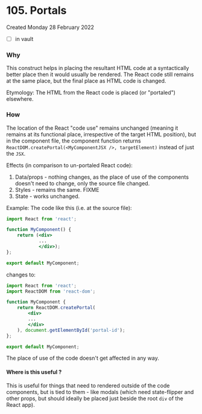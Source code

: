 # 105. Portals
Created Monday 28 February 2022
- [ ] in vault

### Why
This construct helps in placing the resultant HTML code at a syntactically better place then it would usually be rendered. The React code still remains at the same place, but the final place as HTML code is changed.

Etymology: The HTML from the React code is placed (or "portaled") elsewhere.


### How
The location of the React "code use" remains unchanged (meaning it remains at its functional place, irrespective of the target HTML position), but in the component file, the component function returns `ReactDOM.createPortal(<MyComponentJSX />, targetElement)` instead of just the `JSX`.


Effects (in comparison to un-portaled React code):
1. Data/props - nothing changes, as the place of use of the components doesn't need to change, only the source file changed.
2. Styles - remains the same. FIXME
3. State - works unchanged.

Example:
The code like this (i.e. at the source file):
```jsx
import React from 'react';

function MyComponent() {
	return (<div>
			...
			</div>);
};

export default MyComponent;
```
changes to:
```jsx
import React from 'react';
import ReactDOM from 'react-dom';

function MyComponent {
	return ReactDOM.createPortal(
		<div>
		...
		</div>
	), document.getElementById('portal-id');
};

export default MyComponent;
```

The place of use of the code doesn't get affected in any way.


#### Where is this useful ?
This is useful for things that need to rendered outside of the code components, but is tied to them - like modals (which need state-flipper and other props, but should ideally be placed just beside the root `div` of the React app).